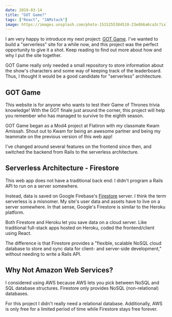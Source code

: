 ```yaml
---
date: 2019-03-14
title: "GOT Game?"
tags: ["React", "JAMstack"]
image: https://images.unsplash.com/photo-1515255384510-23e8b6a6ca3c?ixlib=rb-1.2.1&ixid=eyJhcHBfaWQiOjEyMDd9&auto=format&fit=crop&w=889&q=80%20889w,%20https://images.unsplash.com/photo-1515255384510-23e8b6a6ca3c?ixlib=rb-1.2.1&ixid=eyJhcHBfaWQiOjEyMDd9&auto=format&fit=crop&w=1189&q=80%201189w
---
```


I am very happy to introduce my next project: [GOT Game](https://got-game.netlify.com/). I've wanted to build a "serverless" site for a while now, and this project was the perfect opportunity to give it a shot. Keep reading to find out more about how and why I put the site together.

GOT Game really only needed a small repository to store information about the show's characters and some way of keeping track of the leaderboard. Thus, I thought it would be a good candidate for "serverless" architecture.

## GOT Game

This website is for anyone who wants to test their Game of Thrones trivia knowledge! With the GOT finale just around the corner, this project will help you remember who has managed to survive to the eighth season.

GOT Game began as a Mod4 project at Flatiron with my classmate Kwam Amissah. Shout out to Kwam for being an awesome partner and being my teammate on the previous version of this web app!

I've changed around several features on the frontend since then, and switched the backend from Rails to the serverless architecture.

## Serverless Architecture - Firestore

This web app does not have a traditional back end: I didn't program a Rails API to run on a server somewhere.

Instead, data is saved on Google Firebase's [Firestore](https://firebase.google.com/docs/firestore/) server. I think the term serverless is a misnomer. My site's user data and assets have to live on a server somewhere. In that sense, Google's Firestore is similar to the Heroku platform.

Both Firestore and Heroku let you save data on a cloud server. Like traditional full-stack apps hosted on Heroku, coded the frontend/client using React.

The difference is that Firestore provides a "flexible, scalable NoSQL cloud database to store and sync data for client- and server-side development," without needing to write a Rails API.

## Why Not Amazon Web Services?

I considered using AWS because AWS lets you pick between NoSQL and SQL database structures. Firestore only provides NoSQL (non-relational) databases.

For this project I didn't really need a relational database. Additionally, AWS is only free for a limited period of time while Firestore stays free forever.
